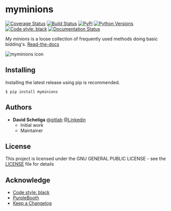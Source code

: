 # myminions
[![Coverage Status](https://coveralls.io/repos/gitlab/david.scheliga/myminions/badge.svg?branch=release)](https://coveralls.io/gitlab/david.scheliga/myminions?branch=release)
[![Build Status](https://travis-ci.com/david.scheliga/myminions.svg?branch=release)](https://travis-ci.com/david.scheliga/myminions)
[![PyPi](https://img.shields.io/pypi/v/myminions.svg?style=flat-square&label=PyPI)](https://https://pypi.org/project/myminions/)
[![Python Versions](https://img.shields.io/pypi/pyversions/myminions.svg?style=flat-square&label=PyPI)](https://https://pypi.org/project/myminions/)
[![Code style: black](https://img.shields.io/badge/code%20style-black-000000.svg)](https://github.com/psf/black)
[![Documentation Status](https://readthedocs.org/projects/myminions/badge/?version=latest)](https://myminions.readthedocs.io/en/latest/?badge=latest)


*My minions* is a loose collection of frequently used methods doing basic 
bidding's. [Read-the-docs](https://myminions.readthedocs.io/en/latest/)

![myminions icon](https://myminions.readthedocs.io/en/latest/_images/myminions_icon.png "3 minions")

## Installing

Installing the latest release using pip is recommended.

````shell script
$ pip install myminions
````

## Authors

* **David Scheliga** 
    [@gitlab](https://gitlab.com/david.scheliga)
    [@Linkedin](https://www.linkedin.com/in/david-scheliga-576984171/)
    - Initial work
    - Maintainer

## License

This project is licensed under the GNU GENERAL PUBLIC LICENSE - see the
[LICENSE](https://gitlab.com/david.scheliga/dicthandling/blob/master/LICENSE) file for details

## Acknowledge

- [Code style: black](https://github.com/psf/black)
- [PurpleBooth](https://gist.github.com/PurpleBooth/109311bb0361f32d87a2)
- [Keep a Changelog](https://keepachangelog.com/en/1.0.0/)

